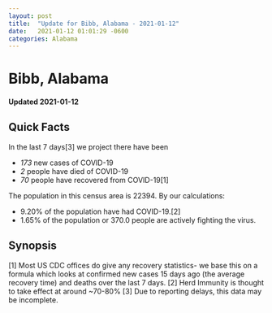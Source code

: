 ```yaml
---
layout: post
title:  "Update for Bibb, Alabama - 2021-01-12"
date:   2021-01-12 01:01:29 -0600
categories: Alabama
---
```


# Bibb, Alabama
#### Updated 2021-01-12

## Quick Facts

In the last 7 days[3] we project there have been
- *173* new cases of COVID-19
- *2* people have died of COVID-19
- *70* people have recovered from COVID-19[1]

The population in this census area is 22394. By our calculations:
- 9.20% of the population have had COVID-19.[2]
- 1.65% of the population or 370.0 people are actively fighting the virus.

## Synopsis




[1] Most US CDC offices do give any recovery statistics- we base this on a formula which looks at confirmed new cases
15 days ago (the average recovery time) and deaths over the last 7 days.
[2] Herd Immunity is thought to take effect at around ~70-80%
[3] Due to reporting delays, this data may be incomplete. 
    